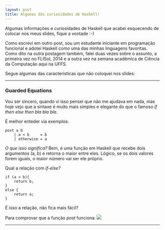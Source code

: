 ```yaml
---
layout: post
title: Algumas das curiosidades de Haskell!
---
```


Algumas informações e curiosidades de Haskell que acabei esquecendo de colocar nos meus slides, fique a vontade :-) 

Como escrevi em outro post, sou um estudante iniciante em programação funcional e adotei Haskell como uma das minhas linguagens favoritas. Como dito na outra postagem também, falei duas vezes sobre o assunto, a primeira vez no FLISoL 2014 e a outra vez na semana acadêmica de Ciência da Computação aqui na UFFS.

Segue algumas das características que não coloquei nos slides:
_________

<h3>Guarded Equations</h3>

Vou ser sincero, quando vi isso pensei que não me ajudava em nada, mas hoje vejo que a sintaxe é muito mais simples e elegante do que o famoso *if then else then bla bla bla*.

É melhor enteder via exemplos:

	post a b 
		| a < b 	= b
		| otherwise = a

*O que isso significa?*
 	Bem, é uma função em Haskell que recebe dois argumentos (a, b) e retorna o maior entre eles.
	Lógico, se os dois valores forem iguais, o maior número vai ser ele próprio.

Qual a relação com *if-else?*

	if (a < b){
		return b;
	}
	else {	
		return a;
	}
    
É isso a relação, não fica mais fácil?

Para comprovar que a função *post* funciona:
![](/home/natanjmai/Imagens/img001.jpg) 
_________



